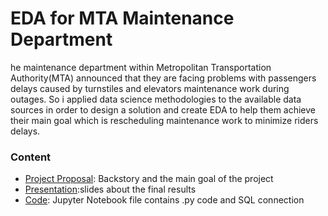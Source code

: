 # EDA for MTA Maintenance Department 
he maintenance department within Metropolitan Transportation Authority(MTA) announced that they are facing problems with passengers delays caused by turnstiles and elevators maintenance work during outages. So i applied data science methodologies to the available data sources in order to design a solution and create EDA to help them achieve their main goal which is rescheduling maintenance work to minimize riders delays.

### Content
- [Project Proposal](https://github.com/Raghad09/EDA/blob/main/Deliverables/Proposal.md): Backstory and the main goal of the project
- [Presentation](https://github.com/Raghad09/EDA/blob/main/Deliverables/final_deliverables/presentstion.pdf):slides about the final results
- [Code](https://github.com/Raghad09/EDA/blob/main/Deliverables/final_deliverables/code_notebook.ipynb): Jupyter Notebook file contains .py code and SQL connection
